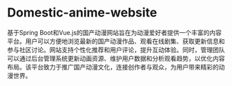 # Domestic-anime-website
基于Spring Boot和Vue.js的国产动漫网站旨在为动漫爱好者提供一个丰富的内容平台。用户可以方便地浏览最新的国产动漫作品、观看在线剧集、获取更新信息和参与社区讨论。网站支持个性化推荐和用户评论，提升互动体验。同时，管理团队可以通过后台管理系统更新动画资源、维护用户数据和分析观看趋势，以优化内容布局。该平台致力于推广国产动漫文化，连接创作者与观众，为用户带来精彩的动漫世界。
